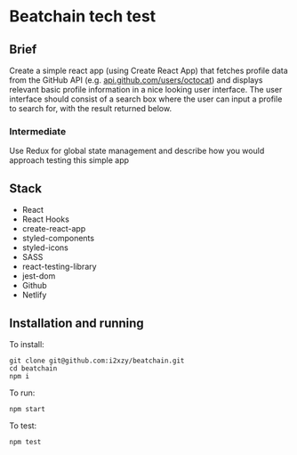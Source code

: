 # Beatchain tech test

## Brief

Create a simple react app (using Create React App) that fetches profile data from the GitHub API (e.g. [api.github.com/users/octocat](https://api.github.com/users/octocat)) and displays relevant basic profile information in a nice looking user interface. The user interface should consist of a search box where the user can input a profile to search for, with the result returned below.

### Intermediate

Use Redux for global state management and describe how you would approach testing this simple app

## Stack

- React
- React Hooks
- create-react-app
- styled-components
- styled-icons
- SASS
- react-testing-library
- jest-dom
- Github
- Netlify

## Installation and running

To install:

```shell
git clone git@github.com:i2xzy/beatchain.git
cd beatchain
npm i
```

To run:

```shell
npm start
```

To test:

```shell
npm test
```
